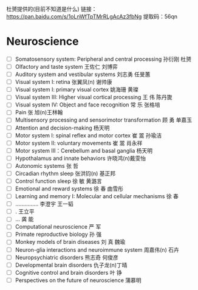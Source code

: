 
杜赟提供的(目前不知道是什么)
链接：https://pan.baidu.com/s/1oLnWfTpTMrRLgAcAz3fbNg 
提取码：56qn 

# Neuroscience 

- [ ] Somatosensory system: Peripheral and central processing	孙衍刚 杜赟
- [ ] Olfactory and taste system	王佐仁 刘博弈
- [ ] Auditory system and vestibular systems	刘志勇 任旻蕙
- [ ] Visual system I: retina	张翼凤(n) 谢帅康
- [ ] Visual system I: primary visual cortex	姚海珊 黄璨
- [ ] Visual system III: Higher visual cortical processing	王   伟 陈丹旎
- [ ] Visual system IV: Object and face recognition	常   乐 张格培
- [ ] Pain	张   旭(n)王林翰
- [ ] Multisensory processing and sensorimotor transformation	顾   勇 单嘉玉
- [ ] Attention and decision-making	杨天明
- [ ] Motor system I: spinal reflex and motor cortex	崔   翯 孙瑜洁
- [ ] Motor system II: voluntary movements	崔   翯 肖永祥
- [ ] Motor system III：Cerebellum and basal ganglia	杨天明
- [ ] Hypothalamus and innate behaviors	许晓鸿(n)戴雯怡
- [ ] Autonomic systems	张   哲
- [ ] Circadian rhythm sleep	张洪钧(n) 基正邦
- [ ] Control function sleep	徐   敏 黄潞言
- [ ] Emotional and reward systems	徐   春 曲雪彤
- [ ] Learning and memory I: Molecular and cellular mechanisms	徐   春
- [ ] ……………	李澄宇 王一韬
- [ ] .	王立平
- [ ] …	龚   能
- [ ] Computational neuroscience	严   军
- [ ] Primate reproductive biology	孙   强
- [ ] Monkey models of brain diseases	刘   真 魏瑜
- [ ] Neuron-glia interactions and neuroimmune system	周嘉伟(n) 石卉
- [ ] Neuropsychiatric disorders	熊志奇 何俊彦
- [ ] Developmental brain disorders	仇子龙(n)丁晴
- [ ] Cognitive control and brain disorders	叶   铮
- [ ] Perspectives on the future of neuroscience	蒲慕明
